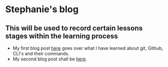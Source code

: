 # **Stephanie's blog**

## This will be used to record certain lessons stages within the learning process

* My first blog post [here](https://stephaniek94.github.io/Blog/git-and-cli-commands) goes over what I have learned about git, Github, CLI's and their commands.
* My second blog post shall be [here](https://stephanie94.github.io/Stephanie94.github.io/test1).
